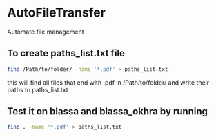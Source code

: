 # AutoFileTransfer
Automate file management


## To create paths_list.txt file
```bash
find /Path/to/folder/ -name '*.pdf' > paths_list.txt
```

this will find all files that end with .pdf in /Path/to/folder/ and write their paths to paths_list.txt

## Test it on blassa and blassa_okhra by running
```bash
find . -name '*.pdf' > paths_list.txt
```

